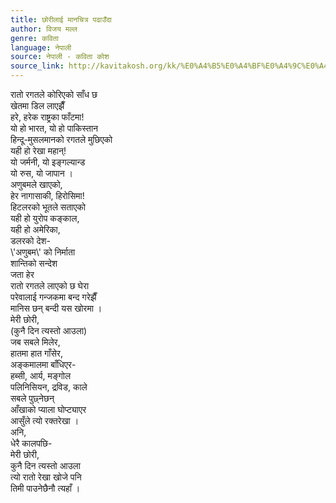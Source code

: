 ```yaml
---
title: छोरीलाई मानचित्र पढाउँदा
author: विजय मल्ल
genre: कविता
language: नेपाली
source: नेपाली - कविता कोश
source_link: http://kavitakosh.org/kk/%E0%A4%B5%E0%A4%BF%E0%A4%9C%E0%A4%AF_%E0%A4%AE%E0%A4%B2%E0%A5%8D%E0%A4%B2
---
```


रातो रगतले कोरिएको साँध छ  
खेतमा डिल लाएझैँ  
हरे, हरेक राष्ट्रका फाँटमा!  
यो हो भारत, यो हो पाकिस्तान  
हिन्दू-मुसलमानको रगतले मुछिएको  
यही हो रेखा महान्!  
यो जर्मनी, यो इङ्गल्यान्ड  
यो रुस, यो जापान ।  
अणुबमले खाएको,  
हेर नागासाकी, हिरोसिमा!  
हिटलरको भूतले सताएको  
यही हो युरोप कङ्काल,  
यही हो अमेरिका,  
डलरको देश-  
\\'अणुबम\\' को निर्माता  
शान्तिको सन्देश  
जता हेर  
रातो रगतले लाएको छ घेरा  
परेवालाई गन्जकमा बन्द गरेझैँ  
मानिस छन् बन्दी यस खोरमा ।  
मेरी छोरी,  
(कुनै दिन त्यस्तो आउला)  
जब सबले मिलेर,  
हातमा हात गाँसेर,  
अङ्कमालमा बाँधिएर-  
हब्सी, आर्य, मङ्गोल  
पलिनिसियन, द्रविड, काले  
सबले पुछ्नेछन्  
आँखाको प्याला घोप्ट्याएर  
आसुँले त्यो रक्तरेखा ।  
अनि,  
धेरै कालपछि-  
मेरी छोरी,  
कुनै दिन त्यस्तो आउला  
त्यो रातो रेखा खोजे पनि  
तिमी पाउनेछैनौ त्यहाँ ।
